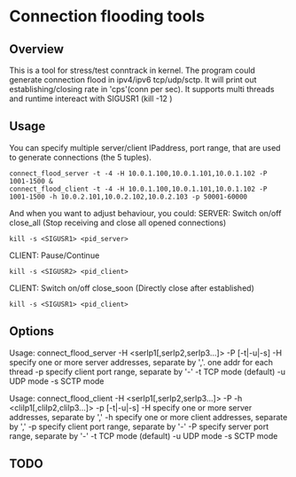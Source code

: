 # Connection flooding tools

## Overview
This is a tool for stress/test conntrack in kernel. The program could generate connection flood in ipv4/ipv6 tcp/udp/sctp. It will print out establishing/closing rate in 'cps'(conn per sec).
It supports multi threads and runtime intereact with SIGUSR1 (kill -12 <pid>)

## Usage
You can specify multiple server/client IPaddress, port range, that are used to generate connections (the 5 tuples).
```shell
connect_flood_server -t -4 -H 10.0.1.100,10.0.1.101,10.0.1.102 -P 1001-1500 &
connect_flood_client -t -4 -H 10.0.1.100,10.0.1.101,10.0.1.102 -P 1001-1500 -h 10.0.2.101,10.0.2.102,10.0.2.103 -p 50001-60000
```

And when you want to adjust behaviour, you could:
SERVER: Switch on/off close_all (Stop receiving and close all opened connections)
```shell
kill -s <SIGUSR1> <pid_server>
```
CLIENT: Pause/Continue
```shell
kill -s <SIGUSR2> <pid_client>
```
CLIENT: Switch on/off close_soon (Directly close after established)
```shell
kill -s <SIGUSR1> <pid_client>
```

## Options
Usage: connect_flood_server -H <serIp1[,serIp2,serIp3...]> -P <portMin-portMax> [-t|-u|-s]
 -H	specify one or more server addresses, separate by ','. one addr for each thread
 -p	specify client port range, separate by '-'
 -t	TCP mode (default)
 -u	UDP mode
 -s	SCTP mode


 Usage: connect_flood_client -H <serIp1[,serIp2,serIp3...]> -P <portMin-portMax> -h <cliIp1[,cliIp2,cliIp3...]> -p <portMin-portMax> [-t|-u|-s]
 -H	specify one or more server addresses, separate by ','
 -h	specify one or more client addresses, separate by ','
 -p	specify client port range, separate by '-'
 -P	specify server port range, separate by '-'
 -t	TCP mode (default)
 -u	UDP mode
 -s	SCTP mode


## TODO

